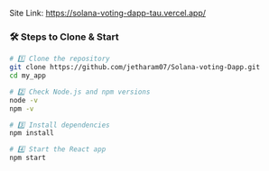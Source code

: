 Site Link: https://solana-voting-dapp-tau.vercel.app/

### 🛠 Steps to Clone & Start

```bash
# 1️⃣ Clone the repository
git clone https://github.com/jetharam07/Solana-voting-Dapp.git
cd my_app

# 2️⃣ Check Node.js and npm versions
node -v
npm -v

# 3️⃣ Install dependencies
npm install

# 4️⃣ Start the React app
npm start

